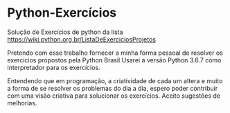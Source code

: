# Python-Exercícios
Solução de Exercícios de python da lista https://wiki.python.org.br/ListaDeExerciciosProjetos

Pretendo com esse trabalho fornecer a minha forma pessoal de resolver os exercícios propostos pela Python Brasil
Usarei a versão Python 3.6.7 como interpretador para os exercícios.

Entendendo que em programação, a criatividade de cada um altera e muito a forma de se resolver os problemas do dia a dia, espero poder contribuir com uma visão criativa para solucionar os exercícios.
Aceito sugestões de melhorias.

